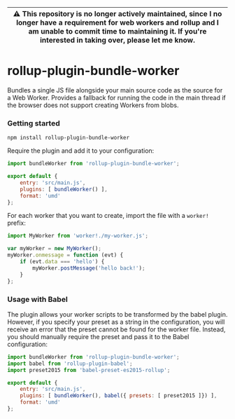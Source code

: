
| ⚠️ This repository is no longer actively maintained, since I no longer have a requirement for web workers and rollup and I am unable to commit time to maintaining it. If you're interested in taking over, please let me know. |
| --- |

# rollup-plugin-bundle-worker

Bundles a single JS file alongside your main source code as the source for a
Web Worker. Provides a fallback for running the code in the main thread if the
browser does not support creating Workers from blobs.

### Getting started

```
npm install rollup-plugin-bundle-worker
```

Require the plugin and add it to your configuration:

```javascript
import bundleWorker from 'rollup-plugin-bundle-worker';

export default {
    entry: 'src/main.js',
    plugins: [ bundleWorker() ],
    format: 'umd'
};
```

For each worker that you want to create, import the file with a `worker!` prefix:

```javascript
import MyWorker from 'worker!./my-worker.js';

var myWorker = new MyWorker();
myWorker.onmessage = function (evt) {
    if (evt.data === 'hello') {
        myWorker.postMessage('hello back!');
    }
};
```

### Usage with Babel

The plugin allows your worker scripts to be transformed by the babel plugin.
However, if you specify your preset as a string in the configuration, you will
receive an error that the preset cannot be found for the worker file. Instead,
you should manually require the preset and pass it to the Babel configuration:

```javascript
import bundleWorker from 'rollup-plugin-bundle-worker';
import babel from 'rollup-plugin-babel';
import preset2015 from 'babel-preset-es2015-rollup';

export default {
    entry: 'src/main.js',
    plugins: [ bundleWorker(), babel({ presets: [ preset2015 ]}) ],
    format: 'umd'
};
```
